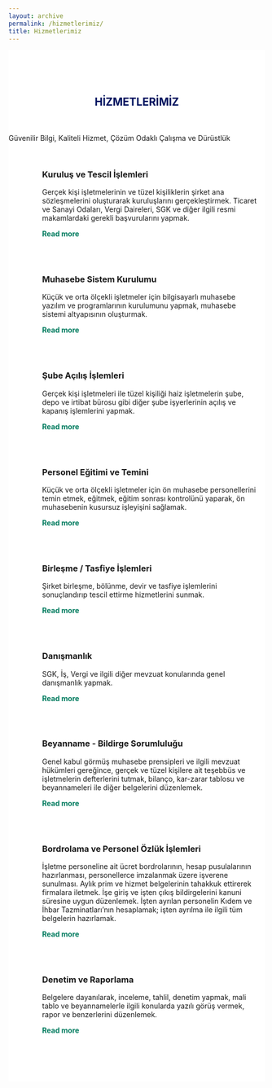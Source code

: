 ```yaml
---
layout: archive
permalink: /hizmetlerimiz/
title: Hizmetlerimiz
---
```

<link href="//maxcdn.bootstrapcdn.com/bootstrap/4.0.0/css/bootstrap.min.css" rel="stylesheet" id="bootstrap-css">
<script src="//maxcdn.bootstrapcdn.com/bootstrap/4.0.0/js/bootstrap.min.js"></script>
<script src="//cdnjs.cloudflare.com/ajax/libs/jquery/3.2.1/jquery.min.js"></script>

<style>


@import url('https://maxcdn.bootstrapcdn.com/font-awesome/4.7.0/css/font-awesome.min.css');
section{
	padding: 60px 0;
}
section .section-title{
	text-align:center;
	color:#00135f;
	margin-bottom:50px;
	text-transform:uppercase;
}
#what-we-do{
	background:#ffffff;
}
#what-we-do .card{
	padding: 1rem!important;
	border: none;
	margin-bottom:1rem;
	-webkit-transition: .5s all ease;
	-moz-transition: .5s all ease;
	transition: .5s all ease;
}
#what-we-do .card:hover{
	-webkit-box-shadow: 5px 7px 9px -4px rgb(158, 158, 158);
	-moz-box-shadow: 5px 7px 9px -4px rgb(158, 158, 158);
	box-shadow: 5px 7px 9px -4px rgb(158, 158, 158);
}
#what-we-do .card .card-block{
	padding-left: 50px;
    position: relative;
}
#what-we-do .card .card-block a{
	color: #007b5e !important;
	font-weight:700;
	text-decoration:none;
}
#what-we-do .card .card-block a i{
	display:none;
	
}
#what-we-do .card:hover .card-block a i{
	display:inline-block;
	font-weight:700;
	
}
#what-we-do .card .card-block:before{
	font-family: FontAwesome;
    position: absolute;
    font-size: 39px;
    color: #00135f;
    left: 0;
	-webkit-transition: -webkit-transform .2s ease-in-out;
    transition:transform .2s ease-in-out;
}
#what-we-do .card .block-1:before{
    content: "\f0e7";
}
#what-we-do .card .block-2:before{
    content: "\f0eb";
}
#what-we-do .card .block-3:before{
    content: "\f00c";
}
#what-we-do .card .block-4:before{
    content: "\f209";
}
#what-we-do .card .block-5:before{
    content: "\f0a1";
}
#what-we-do .card .block-6:before{
    content: "\f218";
}
#what-we-do .card:hover .card-block:before{
	-webkit-transform: rotate(360deg);
	transform: rotate(360deg);	
	-webkit-transition: .5s all ease;
	-moz-transition: .5s all ease;
	transition: .5s all ease;
}
</style>

<section id="what-we-do">
		<div class="container-fluid">
			<h2 class="section-title mb-2 h1">Hİzmetlerİmİz</h2>
			<p class="text-center text-muted h5">Güvenilir Bilgi, Kaliteli Hizmet, Çözüm Odaklı Çalışma ve Dürüstlük</p>
			<div class="row mt-5">
				<div class="col-xs-12 col-sm-6 col-md-4 col-lg-4 col-xl-4">
					<div class="card">
						<div class="card-block block-1">
							<h3 class="card-title">Kuruluş ve Tescil İşlemleri</h3>
							<p class="card-text">Gerçek kişi işletmelerinin ve tüzel kişiliklerin şirket ana sözleşmelerini oluşturarak kuruluşlarını gerçekleştirmek. Ticaret ve Sanayi Odaları, Vergi Daireleri, SGK ve diğer ilgili resmi makamlardaki gerekli başvurularını yapmak.</p>
							<a href="https://www.fiverr.com/share/qb8D02" title="Read more" class="read-more" >Read more<i class="fa fa-angle-double-right ml-2"></i></a>
						</div>
					</div>
				</div>
				<div class="col-xs-12 col-sm-6 col-md-4 col-lg-4 col-xl-4">
					<div class="card">
						<div class="card-block block-2">
							<h3 class="card-title">Muhasebe Sistem Kurulumu</h3>
							<p class="card-text">Küçük ve orta ölçekli işletmeler için bilgisayarlı muhasebe yazılım ve programlarının kurulumunu yapmak, muhasebe sistemi altyapısının oluşturmak.</p>
							<a href="https://www.fiverr.com/share/qb8D02" title="Read more" class="read-more" >Read more<i class="fa fa-angle-double-right ml-2"></i></a>
						</div>
					</div>
				</div>
				<div class="col-xs-12 col-sm-6 col-md-4 col-lg-4 col-xl-4">
					<div class="card">
						<div class="card-block block-3">
							<h3 class="card-title">Şube Açılış İşlemleri</h3>
							<p class="card-text">Gerçek kişi işletmeleri ile  tüzel kişiliği haiz işletmelerin şube, depo ve irtibat bürosu gibi diğer şube işyerlerinin açılış ve kapanış işlemlerini yapmak.</p>
							<a href="https://www.fiverr.com/share/qb8D02" title="Read more" class="read-more" >Read more<i class="fa fa-angle-double-right ml-2"></i></a>
						</div>
					</div>
				</div>
			</div>
			<div class="row">
				<div class="col-xs-12 col-sm-6 col-md-4 col-lg-4 col-xl-4">
					<div class="card">
						<div class="card-block block-4">
							<h3 class="card-title">Personel Eğitimi ve Temini</h3>
							<p class="card-text">Küçük ve orta ölçekli işletmeler için ön muhasebe personellerini temin etmek, eğitmek, eğitim sonrası kontrolünü yaparak, ön muhasebenin kusursuz işleyişini sağlamak.</p>
							<a href="https://www.fiverr.com/share/qb8D02" title="Read more" class="read-more" >Read more<i class="fa fa-angle-double-right ml-2"></i></a>
						</div>
					</div>
				</div>
				<div class="col-xs-12 col-sm-6 col-md-4 col-lg-4 col-xl-4">
					<div class="card">
						<div class="card-block block-5">
							<h3 class="card-title">Birleşme / Tasfiye İşlemleri</h3>
							<p class="card-text">Şirket birleşme, bölünme, devir ve tasfiye işlemlerini sonuçlandırıp tescil ettirme hizmetlerini sunmak.</p>
							<a href="https://www.fiverr.com/share/qb8D02" title="Read more" class="read-more" >Read more<i class="fa fa-angle-double-right ml-2"></i></a>
						</div>
					</div>
				</div>
				<div class="col-xs-12 col-sm-6 col-md-4 col-lg-4 col-xl-4">
					<div class="card">
						<div class="card-block block-6">
							<h3 class="card-title">Danışmanlık</h3>
							<p class="card-text">SGK, İş, Vergi ve ilgili diğer mevzuat konularında genel danışmanlık yapmak.</p>
							<a href="https://www.fiverr.com/share/qb8D02" title="Read more" class="read-more" >Read more<i class="fa fa-angle-double-right ml-2"></i></a>
						</div>
					</div>
				</div>
        <div class="col-xs-12 col-sm-6 col-md-4 col-lg-4 col-xl-4">
					<div class="card">
						<div class="card-block block-6">
							<h3 class="card-title">Beyanname - Bildirge Sorumluluğu</h3>
							<p class="card-text">Genel kabul görmüş muhasebe prensipleri ve ilgili mevzuat hükümleri gereğince, gerçek ve tüzel kişilere ait teşebbüs ve işletmelerin defterlerini tutmak, bilanço, kar-zarar tablosu ve beyannameleri ile diğer belgelerini düzenlemek.</p>
							<a href="https://www.fiverr.com/share/qb8D02" title="Read more" class="read-more" >Read more<i class="fa fa-angle-double-right ml-2"></i></a>
						</div>
					</div>
				</div>
        <div class="col-xs-12 col-sm-6 col-md-4 col-lg-4 col-xl-4">
					<div class="card">
						<div class="card-block block-6">
							<h3 class="card-title">Bordrolama ve Personel Özlük İşlemleri</h3>
							<p class="card-text">İşletme personeline ait ücret bordrolarının, hesap pusulalarının hazırlanması, personellerce imzalanmak üzere işverene sunulması. Aylık prim ve hizmet belgelerinin tahakkuk ettirerek firmalara iletmek. İşe giriş ve işten çıkış bildirgelerini kanuni süresine uygun düzenlemek. İşten ayrılan personelin Kıdem ve İhbar Tazminatları’nın hesaplamak; işten ayrılma ile ilgili tüm belgelerin hazırlamak.</p>
							<a href="https://www.fiverr.com/share/qb8D02" title="Read more" class="read-more" >Read more<i class="fa fa-angle-double-right ml-2"></i></a>
						</div>
					</div>
				</div>
        <div class="col-xs-12 col-sm-6 col-md-4 col-lg-4 col-xl-4">
					<div class="card">
						<div class="card-block block-6">
							<h3 class="card-title">Denetim ve Raporlama</h3>
							<p class="card-text">Belgelere dayanılarak, inceleme, tahlil, denetim yapmak, mali tablo ve beyannamelerle ilgili konularda yazılı görüş vermek, rapor ve benzerlerini düzenlemek.</p>
							<a href="https://www.fiverr.com/share/qb8D02" title="Read more" class="read-more" >Read more<i class="fa fa-angle-double-right ml-2"></i></a>
						</div>
					</div>
				</div>
			</div>
		</div>	
	</section>